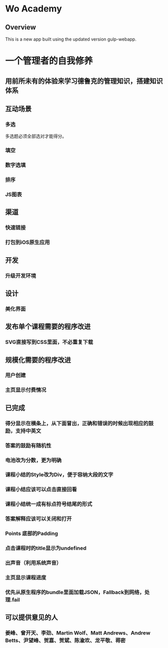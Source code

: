 # Wo Academy

## Overview
This is a new app built using the updated version gulp-webapp. 

# 一个管理者的自我修养

## 用前所未有的体验来学习德鲁克的管理知识，搭建知识体系

## 互动场景
### 多选
多选题必须全部选对才能得分。

### 填空
### 数字选填
### 排序
### JS图表

## 渠道
### 快速链接
### 打包到iOS原生应用

## 开发
### 升级开发环境

## 设计
### 美化界面

## 发布单个课程需要的程序改进
### SVG直接写到CSS里面，不必重复下载

## 规模化需要的程序改进
### 用户创建
### 主页显示付费情况

## 已完成
### 得分显示在横条上，从下面冒出，正确和错误的时候出现相应的鼓励，支持中英文
### 答案的鼓励有随机性
### 电池改为分数，更为明确
### 课程小结的Style改为Div，便于容纳大段的文字
### 课程小结应该可以点击直接回看
### 课程小结统一成有标点符号结尾的形式
### 答案解释应该可以关闭和打开
### Points 底部的Padding
### 点击课程时的title显示为undefined
### 出声音（利用系统声音）
### 主页显示课程进度
### 优先从原生程序的bundle里面加载JSON，Fallback到网络，处理.fail

## 可以提供意见的人
### 姜峰、曾开天、李劲、Martin Wolf、Matt Andrews、Andrew Betts、尹望峰、贺嘉、贺斌、陈渝欢、龙平敬、蒋密

